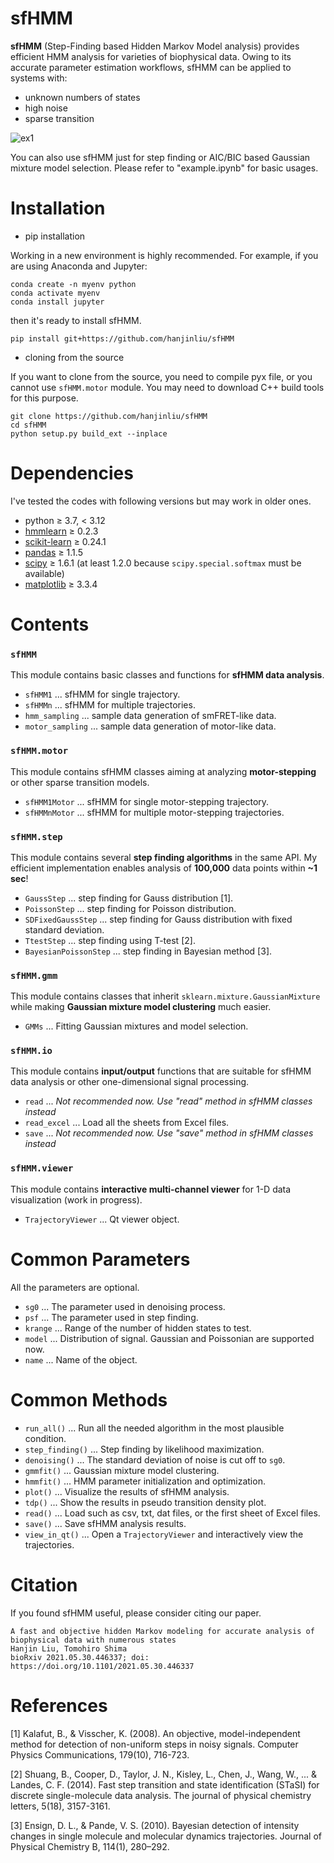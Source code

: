 # sfHMM

**sfHMM** (Step-Finding based Hidden Markov Model analysis) provides efficient HMM analysis for varieties of biophysical data. Owing to its accurate parameter estimation workflows, sfHMM can be applied to systems with:

- unknown numbers of states
- high noise
- sparse transition

![ex1](animation.gif)

You can also use sfHMM just for step finding or AIC/BIC based Gaussian mixture model selection. Please refer to "example.ipynb" for basic usages.

# Installation

- pip installation

Working in a new environment is highly recommended. For example, if you are using Anaconda and Jupyter:

```
conda create -n myenv python
conda activate myenv
conda install jupyter
```

then it's ready to install sfHMM.

```
pip install git+https://github.com/hanjinliu/sfHMM
```

- cloning from the source

If you want to clone from the source, you need to compile pyx file, or you cannot use `sfHMM.motor` module. You may need to download C++ build tools for this purpose.

```
git clone https://github.com/hanjinliu/sfHMM
cd sfHMM
python setup.py build_ext --inplace
```

# Dependencies

I've tested the codes with following versions but may work in older ones.

- python &ge; 3.7, &lt; 3.12
- [hmmlearn](https://github.com/hmmlearn/hmmlearn) &ge; 0.2.3
- [scikit-learn](https://github.com/scikit-learn/scikit-learn) &ge; 0.24.1
- [pandas](https://github.com/pandas-dev/pandas) &ge; 1.1.5
- [scipy](https://github.com/scipy/scipy) &ge; 1.6.1 (at least 1.2.0 because `scipy.special.softmax` must be available)
- [matplotlib](https://github.com/matplotlib/matplotlib) &ge; 3.3.4

# Contents

### `sfHMM`
This module contains basic classes and functions for **sfHMM data analysis**.
- `sfHMM1` ... sfHMM for single trajectory.
- `sfHMMn` ... sfHMM for multiple trajectories.
- `hmm_sampling` ... sample data generation of smFRET-like data.
- `motor_sampling` ... sample data generation of motor-like data.

### `sfHMM.motor`
This module contains sfHMM classes aiming at analyzing **motor-stepping** or other sparse transition models.
- `sfHMM1Motor` ... sfHMM for single motor-stepping trajectory.
- `sfHMMnMotor` ... sfHMM for multiple motor-stepping trajectories.

### `sfHMM.step` 
This module contains several **step finding algorithms** in the same API. My efficient implementation enables analysis of **100,000** data points within **~1 sec**!
- `GaussStep` ... step finding for Gauss distribution [1].
- `PoissonStep` ... step finding for Poisson distribution.
- `SDFixedGaussStep` ... step finding for Gauss distribution with fixed standard deviation.
- `TtestStep` ... step finding using T-test [2].
- `BayesianPoissonStep` ... step finding in Bayesian method [3].

### `sfHMM.gmm`
This module contains classes that inherit `sklearn.mixture.GaussianMixture` while making **Gaussian mixture model clustering** much easier.
- `GMMs` ... Fitting Gaussian mixtures and model selection.
  
### `sfHMM.io`
This module contains **input/output** functions that are suitable for sfHMM data analysis or other one-dimensional signal processing.
- `read` ... *Not recommended now. Use "read" method in sfHMM classes instead*
- `read_excel` ... Load all the sheets from Excel files.
- `save` ... *Not recommended now. Use "save" method in sfHMM classes instead*

### `sfHMM.viewer`
This module contains **interactive multi-channel viewer** for 1-D data visualization (work in progress).
- `TrajectoryViewer` ... Qt viewer object.

# Common Parameters

All the parameters are optional.

- `sg0` ... The parameter used in denoising process.
- `psf` ... The parameter used in step finding.
- `krange` ... Range of the number of hidden states to test.
- `model` ... Distribution of signal. Gaussian and Poissonian are supported now.
- `name` ... Name of the object.

# Common Methods

- `run_all()` ... Run all the needed algorithm in the most plausible condition.
- `step_finding()` ... Step finding by likelihood maximization.
- `denoising()` ... The standard deviation of noise is cut off to `sg0`.
- `gmmfit()` ... Gaussian mixture model clustering.
- `hmmfit()` ... HMM parameter initialization and optimization.
- `plot()` ... Visualize the results of sfHMM analysis.
- `tdp()` ... Show the results in pseudo transition density plot.
- `read()` ... Load such as csv, txt, dat files, or the first sheet of Excel files.
- `save()` ... Save sfHMM analysis results.
- `view_in_qt()` ... Open a `TrajectoryViewer` and interactively view the trajectories.

# Citation
If you found sfHMM useful, please consider citing our paper.

    A fast and objective hidden Markov modeling for accurate analysis of biophysical data with numerous states
    Hanjin Liu, Tomohiro Shima
    bioRxiv 2021.05.30.446337; doi: https://doi.org/10.1101/2021.05.30.446337

# References
[1] Kalafut, B., & Visscher, K. (2008). An objective, model-independent method for detection of non-uniform steps in noisy signals. Computer Physics Communications, 179(10), 716-723.

[2] Shuang, B., Cooper, D., Taylor, J. N., Kisley, L., Chen, J., Wang, W., ... & Landes, C. F. (2014). Fast step transition and state identification (STaSI) for discrete single-molecule data analysis. The journal of physical chemistry letters, 5(18), 3157-3161.

[3] Ensign, D. L., & Pande, V. S. (2010). Bayesian detection of intensity changes in  single molecule and molecular dynamics trajectories. Journal of Physical Chemistry B, 114(1), 280–292.
